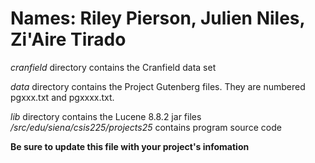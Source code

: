 # Names: Riley Pierson, Julien Niles, Zi'Aire Tirado

*cranfield* directory contains the Cranfield data set<p>
*data* directory contains the Project Gutenberg files.  They are numbered pgxxx.txt and pgxxxx.txt.<p>
*lib* directory contains the Lucene 8.8.2 jar files
*/src/edu/siena/csis225/projects25*  contains program source code

**Be sure to update this file with your project's infomation**
